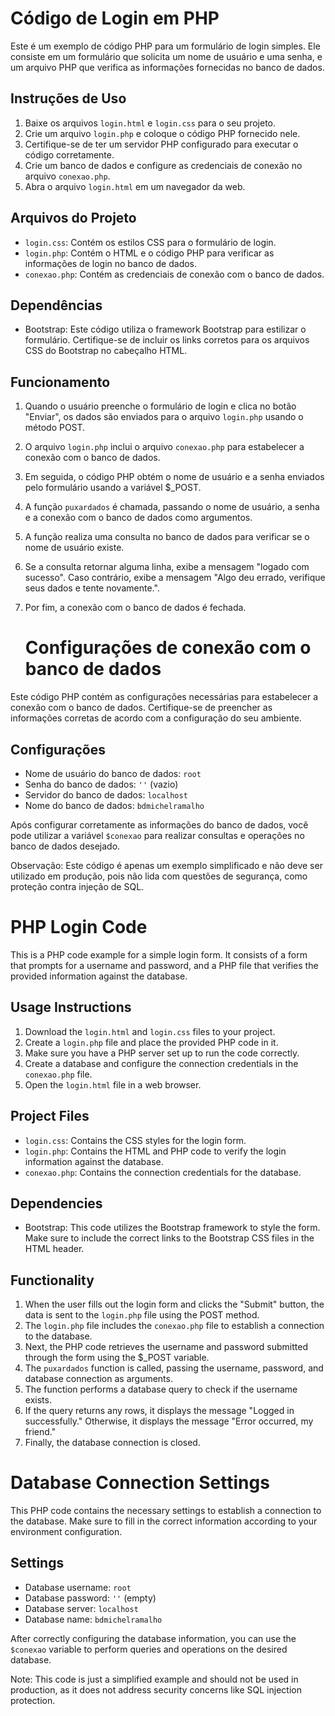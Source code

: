 # Código de Login em PHP

Este é um exemplo de código PHP para um formulário de login simples. Ele consiste em um formulário que solicita um nome de usuário e uma senha, e um arquivo PHP que verifica as informações fornecidas no banco de dados.

## Instruções de Uso

1. Baixe os arquivos `login.html` e `login.css` para o seu projeto.
2. Crie um arquivo `login.php` e coloque o código PHP fornecido nele.
3. Certifique-se de ter um servidor PHP configurado para executar o código corretamente.
4. Crie um banco de dados e configure as credenciais de conexão no arquivo `conexao.php`.
5. Abra o arquivo `login.html` em um navegador da web.

## Arquivos do Projeto
- `login.css`: Contém os estilos CSS para o formulário de login.
- `login.php`: Contém o HTML e o código PHP para verificar as informações de login no banco de dados.
- `conexao.php`: Contém as credenciais de conexão com o banco de dados.

## Dependências

- Bootstrap: Este código utiliza o framework Bootstrap para estilizar o formulário. Certifique-se de incluir os links corretos para os arquivos CSS do Bootstrap no cabeçalho HTML.

## Funcionamento

1. Quando o usuário preenche o formulário de login e clica no botão "Enviar", os dados são enviados para o arquivo `login.php` usando o método POST.
2. O arquivo `login.php` inclui o arquivo `conexao.php` para estabelecer a conexão com o banco de dados.
3. Em seguida, o código PHP obtém o nome de usuário e a senha enviados pelo formulário usando a variável $_POST.
4. A função `puxardados` é chamada, passando o nome de usuário, a senha e a conexão com o banco de dados como argumentos.
5. A função realiza uma consulta no banco de dados para verificar se o nome de usuário existe.
6. Se a consulta retornar alguma linha, exibe a mensagem "logado com sucesso". Caso contrário, exibe a mensagem "Algo deu errado, verifique seus dados e tente novamente.".
7. Por fim, a conexão com o banco de dados é fechada.

   # Configurações de conexão com o banco de dados

Este código PHP contém as configurações necessárias para estabelecer a conexão com o banco de dados. Certifique-se de preencher as informações corretas de acordo com a configuração do seu ambiente.

## Configurações

- Nome de usuário do banco de dados: `root`
- Senha do banco de dados: `''` (vazio)
- Servidor do banco de dados: `localhost`
- Nome do banco de dados: `bdmichelramalho`


Após configurar corretamente as informações do banco de dados, você pode utilizar a variável `$conexao` para realizar consultas e operações no banco de dados desejado.


Observação: Este código é apenas um exemplo simplificado e não deve ser utilizado em produção, pois não lida com questões de segurança, como proteção contra injeção de SQL.

# PHP Login Code

This is a PHP code example for a simple login form. It consists of a form that prompts for a username and password, and a PHP file that verifies the provided information against the database.

## Usage Instructions

1. Download the `login.html` and `login.css` files to your project.
2. Create a `login.php` file and place the provided PHP code in it.
3. Make sure you have a PHP server set up to run the code correctly.
4. Create a database and configure the connection credentials in the `conexao.php` file.
5. Open the `login.html` file in a web browser.

## Project Files
- `login.css`: Contains the CSS styles for the login form.
- `login.php`: Contains the HTML and PHP code to verify the login information against the database.
- `conexao.php`: Contains the connection credentials for the database.

## Dependencies

- Bootstrap: This code utilizes the Bootstrap framework to style the form. Make sure to include the correct links to the Bootstrap CSS files in the HTML header.

## Functionality

1. When the user fills out the login form and clicks the "Submit" button, the data is sent to the `login.php` file using the POST method.
2. The `login.php` file includes the `conexao.php` file to establish a connection to the database.
3. Next, the PHP code retrieves the username and password submitted through the form using the $_POST variable.
4. The `puxardados` function is called, passing the username, password, and database connection as arguments.
5. The function performs a database query to check if the username exists.
6. If the query returns any rows, it displays the message "Logged in successfully." Otherwise, it displays the message "Error occurred, my friend."
7. Finally, the database connection is closed.

# Database Connection Settings

This PHP code contains the necessary settings to establish a connection to the database. Make sure to fill in the correct information according to your environment configuration.

## Settings

- Database username: `root`
- Database password: `''` (empty)
- Database server: `localhost`
- Database name: `bdmichelramalho`

After correctly configuring the database information, you can use the `$conexao` variable to perform queries and operations on the desired database.

Note: This code is just a simplified example and should not be used in production, as it does not address security concerns like SQL injection protection.

